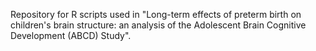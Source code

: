 Repository for R scripts used in "Long-term effects of preterm birth on children's brain structure: an analysis of the Adolescent Brain Cognitive Development (ABCD) Study".
